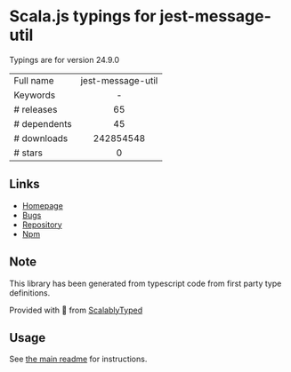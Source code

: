 
# Scala.js typings for jest-message-util

Typings are for version 24.9.0



|                    |                 |
| ------------------ | :-------------: |
| Full name          | jest-message-util |
| Keywords           | - |
| # releases         | 65 |
| # dependents       | 45 |
| # downloads        | 242854548 |
| # stars            | 0 |

## Links
- [Homepage](https://github.com/facebook/jest#readme)
- [Bugs](https://github.com/facebook/jest/issues)
- [Repository](https://github.com/facebook/jest)
- [Npm](https://www.npmjs.com/package/jest-message-util)
    


## Note
This library has been generated from typescript code from first party type definitions.

Provided with :purple_heart: from [ScalablyTyped](https://github.com/oyvindberg/ScalablyTyped)

## Usage
See [the main readme](../../readme.md) for instructions.


